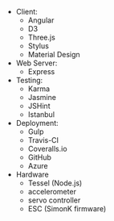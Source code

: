 - Client:
  - Angular
  - D3
  - Three.js
  - Stylus
  - Material Design
- Web Server:
  - Express
- Testing:
  - Karma
  - Jasmine
  - JSHint
  - Istanbul
- Deployment:
  - Gulp
  - Travis-CI
  - Coveralls.io
  - GitHub
  - Azure
- Hardware
  - Tessel (Node.js)
  - accelerometer
  - servo controller
  - ESC (SimonK firmware)
